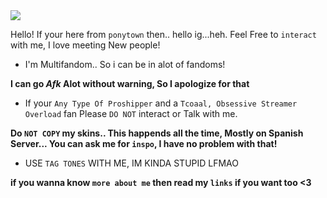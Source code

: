 <img src="https://media1.tenor.com/m/oDicCZvzdxgAAAAC/unikitty-hawkodile.gif" width="" height="" />

Hello! If your here from `ponytown` then.. hello ig...heh. 
Feel Free to `interact` with me, I love meeting New people!

 - I'm Multifandom.. So i can be in alot of fandoms!

 **I  can go *Afk* Alot without warning, So I apologize for that**

- If your `Any Type Of Proshipper` and a `Tcoaal, Obsessive Streamer Overload` fan Please `DO NOT` interact or Talk with me.

**Do `NOT COPY` my skins.. This happends all the time, Mostly on Spanish Server...
You can ask me for `inspo`, I have no problem with that!**

- USE `TAG TONES` WITH ME, IM KINDA STUPID LFMAO 

**if you wanna know `more about me`
then read my `links` if you want too <3**

#




